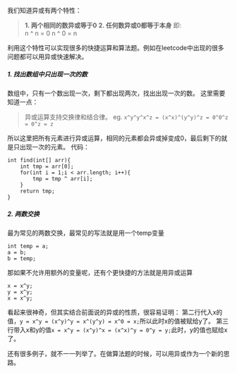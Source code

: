 我们知道异或有两个特性：
> **1. 两个相同的数异或等于0**
> **2. 任何数异或0都等于本身**
即:  
n ^ n = 0
n ^ 0 = n

利用这个特性可以实现很多的快捷运算和算法题。例如在leetcode中出现的很多问题都可以用异或快速解决。

##### 1. 找出数组中只出现一次的数
数组中，只有一个数出现一次，剩下都出现两次，找出出现一次的数。
这里需要知道一点：
> 异或运算支持交换律和结合律。
eg. ```x^y^y^x^z = (x^x)^(y^y)^z = 0^0^z = 0^z = z```

所以这里把所有元素进行异或运算，相同的元素都会异或掉变成0，最后剩下的就是只出现一次的元素。
代码：
```
int find(int[] arr){
    int tmp = arr[0];
    for(int i = 1;i < arr.length; i++){
        tmp = tmp ^ arr[i];
    }
    return tmp;
}
```

##### 2. 两数交换
最为常见的两数交换，最常见的写法就是用一个temp变量
```
int temp = a;
a = b;
b = temp;
```
那如果不允许用额外的变量呢，还有个更快捷的方法就是用异或运算
```
x = x^y;
y = x^y;
x = x^y;
```
看起来很神奇，但其实结合前面说的异或的性质，很容易证明：
第二行代入x的值，```y = x^y = (x^y)^y = x^(y^y) = x^0 = x;```所以此时x的值被赋给y了。
第三行带入x和y的值```x = x^y = (x^y)^x = (x^x)^y = 0^y = y;```此时，y的值也赋给x了。

还有很多例子，就不一一列举了。在做算法题的时候，可以用异或作为一个新的思路。
